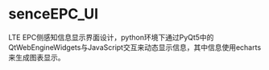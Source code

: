 # senceEPC_UI
LTE EPC侧感知信息显示界面设计，python环境下通过PyQt5中的QtWebEngineWidgets与JavaScript交互来动态显示信息，其中信息使用echarts来生成图表显示。

